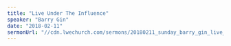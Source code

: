 ```yaml
---
title: "Live Under The Influence"
speaker: "Barry Gin"
date: "2018-02-11"
sermonUrl: "//cdn.lwechurch.com/sermons/20180211_sunday_barry_gin_live_under_the_influence.mp3"
---
```


